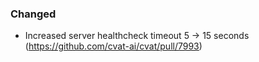 ### Changed

- Increased server healthcheck timeout 5 -> 15 seconds
  (<https://github.com/cvat-ai/cvat/pull/7993>)
